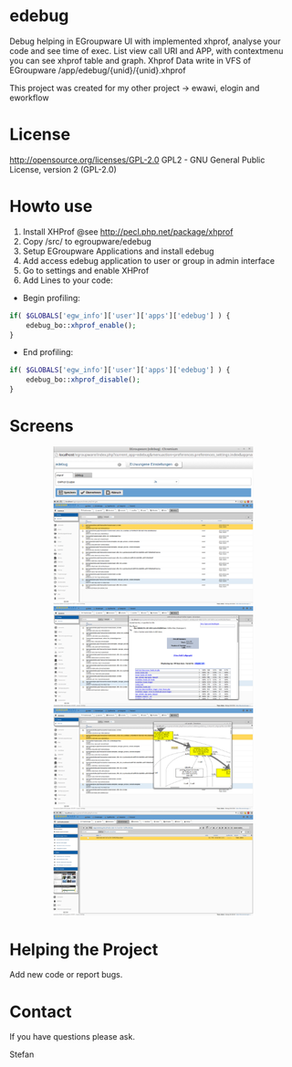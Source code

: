 # edebug
Debug helping in EGroupware UI with implemented xhprof, analyse your code and see time of exec.
List view call URI and APP, with contextmenu you can see xhprof table and graph.
Xhprof Data write in VFS of EGroupware /app/edebug/{unid}/{unid}.xhprof

This project was created for my other project -> ewawi, elogin and eworkflow

# License
http://opensource.org/licenses/GPL-2.0 GPL2 - GNU General Public License, version 2 (GPL-2.0)

# Howto use

1. Install XHProf @see http://pecl.php.net/package/xhprof
2. Copy /src/ to egroupware/edebug
3. Setup EGroupware Applications and install edebug
4. Add access edebug application to user or group in admin interface
5. Go to settings and enable XHProf
6. Add Lines to your code:

- Begin profiling:
```php
if( $GLOBALS['egw_info']['user']['apps']['edebug'] ) {
	edebug_bo::xhprof_enable();
}
```

- End profiling:
```php
if( $GLOBALS['egw_info']['user']['apps']['edebug'] ) {
	edebug_bo::xhprof_disable();
}
```

# Screens

<p align="center">
  <img src="/doc/images/edebugsettings.png" width="350"/>
  <img src="/doc/images/edebuglist.png" width="350"/>
  <img src="/doc/images/edebugtable.png" width="350"/>
  <img src="/doc/images/edebuggraph.png" width="350"/>
  <img src="/doc/images/edebugvfs.png" width="350"/>
</p>

# Helping the Project
Add new code or report bugs.

# Contact
If you have questions please ask.

Stefan